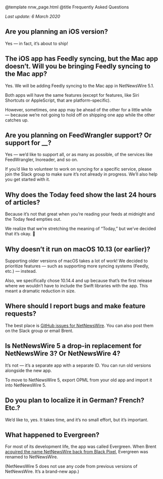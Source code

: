 @template nnw_page.html
@title Frequently Asked Questions

*Last update: 6 March 2020*

## Are you planning an iOS version?

Yes — in fact, it’s about to ship!

## The iOS app has Feedly syncing, but the Mac app doesn’t. Will you be bringing Feedly syncing to the Mac app?

Yes. We will be adding Feedly syncing to the Mac app in NetNewsWire 5.1.

Both apps will have the same features (except for features, like Siri Shortcuts or AppleScript, that are platform-specific).

However, sometimes, one app may be ahead of the other for a little while — because we’re not going to hold off on shipping one app while the other catches up.

## Are you planning on FeedWrangler support? Or support for <strong>__</strong>?

Yes — we’d like to support all, or as many as possible, of the services like FeedWrangler, Inoreader, and so on.

If you’d like to volunteer to work on syncing for a specific service, please join the Slack group to make sure it’s not already in progress. We’ll also help you get started with it.

## Why does the Today feed show the last 24 hours of articles?

Because it’s not that great when you’re reading your feeds at midnight and the Today feed empties out.

We realize that we’re stretching the meaning of “Today,” but we’ve decided that it’s okay. 🐣

## Why doesn’t it run on macOS 10.13 (or earlier)?

Supporting older versions of macOS takes a lot of work! We decided to prioritize features — such as supporting more syncing systems (Feedly, etc.) — instead.

Also, we specifically chose 10.14.4 and up because that’s the first release where we wouldn’t have to include the Swift libraries with the app. This meant a dramatic reduction in size.

## Where should I report bugs and make feature requests?

The best place is <a href="https://github.com/ranchero-software/NetNewsWire/issues">GitHub issues for NetNewsWire</a>. You can also post them on the Slack group or email Brent.

## Is NetNewsWire 5 a drop-in replacement for NetNewsWire 3? Or NetNewsWire 4?

It’s not — it’s a separate app with a separate ID. You can run old versions alongside the new app.

To move to NetNewsWire 5, export OPML from your old app and import it into NetNewsWire 5.

## Do you plan to localize it in German? French? Etc.?

We’d like to, yes. It takes time, and it’s no small effort, but it’s important.

## What happened to Evergreen?

For most of its development life, the app was called Evergreen. When Brent <a href="https://inessential.com/2018/08/31/netnewswire_comes_home">acquired the name NetNewsWire back from Black Pixel</a>, Evergreen was renamed to NetNewsWire.

(NetNewsWire 5 does not use any code from previous versions of NetNewsWire. It’s a brand-new app.)
